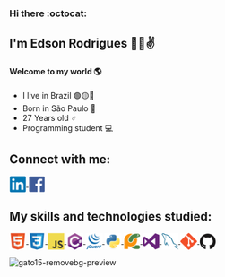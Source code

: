 ### Hi there :octocat:	
## I'm Edson Rodrigues :curly_haired_man::v:
#### Welcome to my world :earth_americas:

- I live in Brazil :green_circle::yellow_circle::large_blue_circle:	
- Born in São Paulo :round_pushpin:	
- 27 Years old :male_sign:
- Programming student :computer:	




## Connect with me:

<a href="https://www.linkedin.com/in/edson-rodrigues-2ba244174/" target="_blank">
<img align="center" alt="Edson-Linkedin" height="30" width"40" src="https://raw.githubusercontent.com/devicons/devicon/master/icons/linkedin/linkedin-original.svg"
style="max-width:100%;">
</a>
<a href="https://www.facebook.com/edsonrodrigues1994/" target="_blank">
<img align="center" alt="Edson-Facebook" height="30" width"40" src="https://raw.githubusercontent.com/devicons/devicon/master/icons/facebook/facebook-original.svg"
style="max-width:100%;">
</a>

## My skills and technologies studied:
<link rel="stylesheet" href="https://cdn.jsdelivr.net/gh/devicons/devicon@v2.11.0/devicon.min.css">


<a href="" target="_blank">
<img align="center" alt="Edson-Html" height="30" width"40" src="https://raw.githubusercontent.com/devicons/devicon/master/icons/html5/html5-original.svg"
style="max-width:100%;">
</a>

<a href="" target="_blank">
<img align="center" alt="Edson-Css" height="30" width"40" src="https://raw.githubusercontent.com/devicons/devicon/master/icons/css3/css3-original.svg"
style="max-width:100%;">
</a>

<a href="" target="_blank">
<img align="center" alt="Edson-JavaScript" height="30" width"40" src="https://raw.githubusercontent.com/devicons/devicon/master/icons/javascript/javascript-original.svg"
style="max-width:100%;">
</a>

<a href="" target="_blank">
<img align="center" alt="Edson-CSharp" height="30" width"40" src="https://raw.githubusercontent.com/devicons/devicon/master/icons/csharp/csharp-original.svg"
style="max-width:100%;">
</a>

<a href="" target="_blank">
<img align="center" alt="Edson-JQuery" height="30" width"40" src="https://raw.githubusercontent.com/devicons/devicon/master/icons/jquery/jquery-plain-wordmark.svg"
style="max-width:100%;">
</a>

<a href="" target="_blank">
<img align="center" alt="Edson-Python" height="30" width"40" src="https://raw.githubusercontent.com/devicons/devicon/master/icons/python/python-original.svg"
style="max-width:100%;">
</a>


<a href="" target="_blank">
<img align="center" alt="Edson-PyCharm" height="30" width"40" src="https://raw.githubusercontent.com/devicons/devicon/master/icons/pycharm/pycharm-original.svg"
style="max-width:100%;">
</a>

<a href="" target="_blank">
<img align="center" alt="Edson-VisualStudio" height="30" width"40" src="https://raw.githubusercontent.com/devicons/devicon/master/icons/visualstudio/visualstudio-plain.svg"
style="max-width:100%;">
</a>

<a href="" target="_blank">
<img align="center" alt="Edson-MySql" height="30" width"40" src="https://raw.githubusercontent.com/devicons/devicon/master/icons/mysql/mysql-original.svg"
style="max-width:100%;">
</a>

<a href="" target="_blank">
<img align="center" alt="Edson-Git" height="30" width"40" src="https://raw.githubusercontent.com/devicons/devicon/master/icons/git/git-original.svg"
style="max-width:100%;">
</a>

<a href="" target="_blank">
<img align="center" alt="Edson-GitHub" height="30" width"40" src="https://raw.githubusercontent.com/devicons/devicon/master/icons/github/github-original.svg"
style="max-width:100%;">
</a>



![gato15-removebg-preview](https://user-images.githubusercontent.com/67458195/117226099-40708300-adea-11eb-93a6-7ca181a3d6ca.png)

